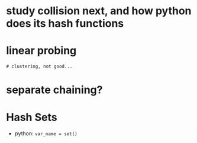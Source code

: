 # study collision next, and how python does its hash functions
# linear probing
    # clustering, not good...
# separate chaining?

# Hash Sets
- python: `var_name = set()`
